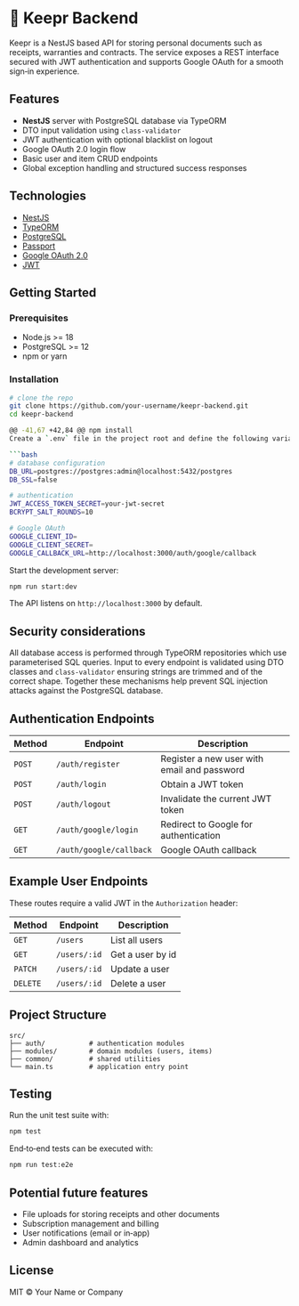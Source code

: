 # 🧾 Keepr Backend

Keepr is a NestJS based API for storing personal documents such as receipts, warranties and contracts. The service exposes a REST interface secured with JWT authentication and supports Google OAuth for a smooth sign‑in experience.

## Features

- **NestJS** server with PostgreSQL database via TypeORM
- DTO input validation using `class-validator`
- JWT authentication with optional blacklist on logout
- Google OAuth 2.0 login flow
- Basic user and item CRUD endpoints
- Global exception handling and structured success responses

## Technologies

- [NestJS](https://nestjs.com/)
- [TypeORM](https://typeorm.io/)
- [PostgreSQL](https://www.postgresql.org/)
- [Passport](https://www.passportjs.org/)
- [Google OAuth 2.0](https://developers.google.com/identity)
- [JWT](https://jwt.io/)

## Getting Started

### Prerequisites

- Node.js >= 18
- PostgreSQL >= 12
- npm or yarn

### Installation

```bash
# clone the repo
git clone https://github.com/your-username/keepr-backend.git
cd keepr-backend

@@ -41,67 +42,84 @@ npm install
Create a `.env` file in the project root and define the following variables:

```bash
# database configuration
DB_URL=postgres://postgres:admin@localhost:5432/postgres
DB_SSL=false

# authentication
JWT_ACCESS_TOKEN_SECRET=your-jwt-secret
BCRYPT_SALT_ROUNDS=10

# Google OAuth
GOOGLE_CLIENT_ID=
GOOGLE_CLIENT_SECRET=
GOOGLE_CALLBACK_URL=http://localhost:3000/auth/google/callback
```

Start the development server:

```bash
npm run start:dev
```

The API listens on `http://localhost:3000` by default.

## Security considerations

All database access is performed through TypeORM repositories which use parameterised SQL queries. Input to every endpoint is validated using DTO classes and `class-validator` ensuring strings are trimmed and of the correct shape. Together these mechanisms help prevent SQL injection attacks against the PostgreSQL database.

## Authentication Endpoints

| Method | Endpoint | Description |
| ------ | -------- | ----------- |
| `POST` | `/auth/register` | Register a new user with email and password |
| `POST` | `/auth/login` | Obtain a JWT token |
| `POST` | `/auth/logout` | Invalidate the current JWT token |
| `GET`  | `/auth/google/login` | Redirect to Google for authentication |
| `GET`  | `/auth/google/callback` | Google OAuth callback |

## Example User Endpoints

These routes require a valid JWT in the `Authorization` header:

| Method | Endpoint | Description |
| ------ | -------- | ----------- |
| `GET`  | `/users` | List all users |
| `GET`  | `/users/:id` | Get a user by id |
| `PATCH` | `/users/:id` | Update a user |
| `DELETE` | `/users/:id` | Delete a user |

## Project Structure

```
src/
├── auth/           # authentication modules
├── modules/        # domain modules (users, items)
├── common/         # shared utilities
└── main.ts         # application entry point
```

## Testing

Run the unit test suite with:

```bash
npm test
```

End‑to‑end tests can be executed with:

```bash
npm run test:e2e
```

## Potential future features

- File uploads for storing receipts and other documents
- Subscription management and billing
- User notifications (email or in‑app)
- Admin dashboard and analytics

## License

MIT © Your Name or Company